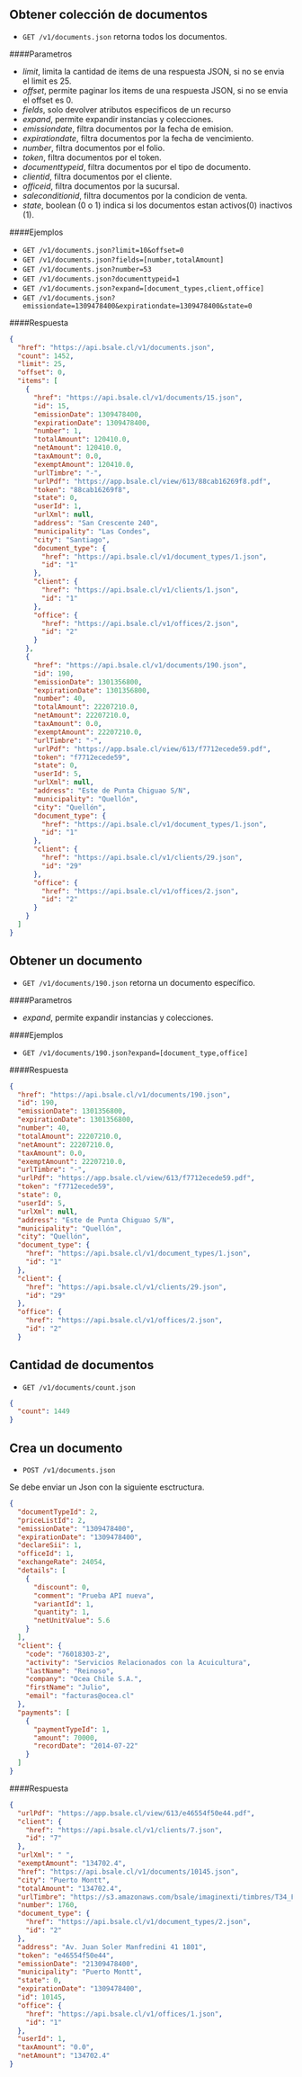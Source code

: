 Obtener colección de documentos
-------------------------------

* `GET /v1/documents.json` retorna todos los documentos.

####Parametros

- *limit*, limita la cantidad de items de una respuesta JSON, si no se envia el limit es 25.
- *offset*, permite paginar los items de una respuesta JSON, si no se envia el offset es 0.
- *fields*, solo devolver atributos especificos de un recurso
- *expand*, permite expandir instancias y colecciones.
- *emissiondate*, filtra documentos por la fecha de emision.
- *expirationdate*, filtra documentos por la fecha de vencimiento.
- *number*, filtra documentos por el folio.
- *token*, filtra documentos por el token.
- *documenttypeid*, filtra documentos por el tipo de documento.
- *clientid*, filtra documentos por el cliente.
- *officeid*, filtra documentos por la sucursal.
- *saleconditionid*, filtra documentos por la condicion de venta.
- *state*, boolean (0 o 1) indica si los documentos estan activos(0) inactivos (1).

####Ejemplos

* `GET /v1/documents.json?limit=10&offset=0`
* `GET /v1/documents.json?fields=[number,totalAmount]`
* `GET /v1/documents.json?number=53`
* `GET /v1/documents.json?documenttypeid=1`
* `GET /v1/documents.json?expand=[document_types,client,office]`
* `GET /v1/documents.json?emissiondate=1309478400&expirationdate=1309478400&state=0`

####Respuesta
```json
{
  "href": "https://api.bsale.cl/v1/documents.json",
  "count": 1452,
  "limit": 25,
  "offset": 0,
  "items": [
    {
      "href": "https://api.bsale.cl/v1/documents/15.json",
      "id": 15,
      "emissionDate": 1309478400,
      "expirationDate": 1309478400,
      "number": 1,
      "totalAmount": 120410.0,
      "netAmount": 120410.0,
      "taxAmount": 0.0,
      "exemptAmount": 120410.0,
      "urlTimbre": "-",
      "urlPdf": "https://app.bsale.cl/view/613/88cab16269f8.pdf",
      "token": "88cab16269f8",
      "state": 0,
      "userId": 1,
      "urlXml": null,
      "address": "San Crescente 240",
      "municipality": "Las Condes",
      "city": "Santiago",
      "document_type": {
        "href": "https://api.bsale.cl/v1/document_types/1.json",
        "id": "1"
      },
      "client": {
        "href": "https://api.bsale.cl/v1/clients/1.json",
        "id": "1"
      },
      "office": {
        "href": "https://api.bsale.cl/v1/offices/2.json",
        "id": "2"
      }
    },
    {
      "href": "https://api.bsale.cl/v1/documents/190.json",
      "id": 190,
      "emissionDate": 1301356800,
      "expirationDate": 1301356800,
      "number": 40,
      "totalAmount": 22207210.0,
      "netAmount": 22207210.0,
      "taxAmount": 0.0,
      "exemptAmount": 22207210.0,
      "urlTimbre": "-",
      "urlPdf": "https://app.bsale.cl/view/613/f7712ecede59.pdf",
      "token": "f7712ecede59",
      "state": 0,
      "userId": 5,
      "urlXml": null,
      "address": "Este de Punta Chiguao S/N",
      "municipality": "Quellón",
      "city": "Quellón",
      "document_type": {
        "href": "https://api.bsale.cl/v1/document_types/1.json",
        "id": "1"
      },
      "client": {
        "href": "https://api.bsale.cl/v1/clients/29.json",
        "id": "29"
      },
      "office": {
        "href": "https://api.bsale.cl/v1/offices/2.json",
        "id": "2"
      }
    }
  ]
}
```
Obtener un documento
--------------------

* `GET /v1/documents/190.json` retorna un documento específico.

####Parametros

- *expand*, permite expandir instancias y colecciones.

####Ejemplos

* `GET /v1/documents/190.json?expand=[document_type,office]`

####Respuesta
```json
{
  "href": "https://api.bsale.cl/v1/documents/190.json",
  "id": 190,
  "emissionDate": 1301356800,
  "expirationDate": 1301356800,
  "number": 40,
  "totalAmount": 22207210.0,
  "netAmount": 22207210.0,
  "taxAmount": 0.0,
  "exemptAmount": 22207210.0,
  "urlTimbre": "-",
  "urlPdf": "https://app.bsale.cl/view/613/f7712ecede59.pdf",
  "token": "f7712ecede59",
  "state": 0,
  "userId": 5,
  "urlXml": null,
  "address": "Este de Punta Chiguao S/N",
  "municipality": "Quellón",
  "city": "Quellón",
  "document_type": {
    "href": "https://api.bsale.cl/v1/document_types/1.json",
    "id": "1"
  },
  "client": {
    "href": "https://api.bsale.cl/v1/clients/29.json",
    "id": "29"
  },
  "office": {
    "href": "https://api.bsale.cl/v1/offices/2.json",
    "id": "2"
  }

```
Cantidad de documentos
----------------------

* `GET /v1/documents/count.json`
```json
{
  "count": 1449
}
```
Crea un documento
-----------------

* `POST /v1/documents.json`

Se debe enviar un Json con la siguiente esctructura.
```json
{
  "documentTypeId": 2,
  "priceListId": 2,
  "emissionDate": "1309478400",
  "expirationDate": "1309478400",
  "declareSii": 1,
  "officeId": 1,
  "exchangeRate": 24054,
  "details": [
    {
      "discount": 0,
      "comment": "Prueba API nueva",
      "variantId": 1,
      "quantity": 1,
      "netUnitValue": 5.6
    }
  ],
  "client": {
    "code": "76018303-2",
    "activity": "Servicios Relacionados con la Acuicultura",
    "lastName": "Reinoso",
    "company": "Ocea Chile S.A.",
    "firstName": "Julio",
    "email": "facturas@ocea.cl"
  },
  "payments": [
    {
      "paymentTypeId": 1,
      "amount": 70000,
      "recordDate": "2014-07-22"
    }
  ]
}
```
####Respuesta
```json
{
  "urlPdf": "https://app.bsale.cl/view/613/e46554f50e44.pdf",
  "client": {
    "href": "https://api.bsale.cl/v1/clients/7.json",
    "id": "7"
  },
  "urlXml": " ",
  "exemptAmount": "134702.4",
  "href": "https://api.bsale.cl/v1/documents/10145.json",
  "city": "Puerto Montt",
  "totalAmount": "134702.4",
  "urlTimbre": "https://s3.amazonaws.com/bsale/imaginexti/timbres/T34_F1760.png",
  "number": 1760,
  "document_type": {
    "href": "https://api.bsale.cl/v1/document_types/2.json",
    "id": "2"
  },
  "address": "Av. Juan Soler Manfredini 41 1801",
  "token": "e46554f50e44",
  "emissionDate": "21309478400",
  "municipality": "Puerto Montt",
  "state": 0,
  "expirationDate": "1309478400",
  "id": 10145,
  "office": {
    "href": "https://api.bsale.cl/v1/offices/1.json",
    "id": "1"
  },
  "userId": 1,
  "taxAmount": "0.0",
  "netAmount": "134702.4"
}
```

